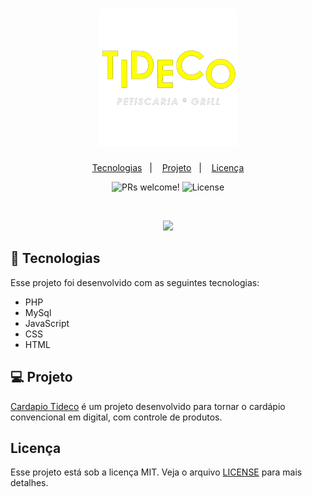 <h1 align="center">
  <img alt="Tideco" title="Tideco" src="./github/logo.png" width="220px" />
</h1>

<p align="center">
  <a href="#-tecnologias">Tecnologias</a>&nbsp;&nbsp;&nbsp;|&nbsp;&nbsp;&nbsp;
  <a href="#-projeto">Projeto</a>&nbsp;&nbsp;&nbsp;|&nbsp;&nbsp;&nbsp;
  <a href="#memo-licença">Licença</a>
</p>

<p align="center">
 <img src="https://img.shields.io/static/v1?label=PRs&message=welcome&color=49AA26&labelColor=000000" alt="PRs welcome!"/>

  <img alt="License" src="https://img.shields.io/static/v1?label=license&message=MIT&color=49AA26&labelColor=000000">
</p>

<br>

<p align="center">
 <img src="./github/banner.png">
</p>

## 🚀 Tecnologias

Esse projeto foi desenvolvido com as seguintes tecnologias:

- PHP
- MySql
- JavaScript
- CSS
- HTML

## 💻 Projeto

<a href="https://manoelrios.github.io/portfolio/" target="_blank">Cardapio Tideco</a> é um projeto desenvolvido para tornar o cardápio convencional em digital, com controle de produtos.
 

## Licença

Esse projeto está sob a licença MIT. Veja o arquivo [LICENSE](.github/LICENSE.md) para mais detalhes.
